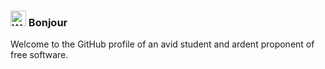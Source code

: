 ### <img src="https://raw.githubusercontent.com/Tarikul-Islam-Anik/Animated-Fluent-Emojis/master/Emojis/Hand%20gestures/Waving%20Hand.png" alt="Waving Hand" height="25" width="25"> Bonjour

Welcome to the GitHub profile of an avid student and ardent proponent of free software.
